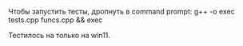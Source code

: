 Чтобы запустить тесты, дропнуть в command prompt: g++ -o exec tests.cpp funcs.cpp && exec

Тестилось на только на win11.
